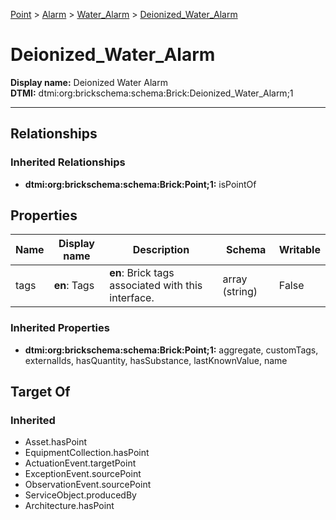 [Point](../../Point.md) > [Alarm](../Alarm.md) > [Water_Alarm](Water_Alarm.md) > [Deionized_Water_Alarm](.)
# Deionized_Water_Alarm

**Display name:** Deionized Water Alarm<br />
**DTMI:** dtmi:org:brickschema:schema:Brick:Deionized_Water_Alarm;1

---
## Relationships
### Inherited Relationships
* **dtmi:org:brickschema:schema:Brick:Point;1:** isPointOf
## Properties
|Name|Display name|Description|Schema|Writable|
|-|-|-|-|-|
|tags|**en**: Tags|**en**: Brick tags associated with this interface.|array (string)|False|
### Inherited Properties
* **dtmi:org:brickschema:schema:Brick:Point;1:** aggregate, customTags, externalIds, hasQuantity, hasSubstance, lastKnownValue, name
## Target Of
### Inherited
* Asset.hasPoint
* EquipmentCollection.hasPoint
* ActuationEvent.targetPoint
* ExceptionEvent.sourcePoint
* ObservationEvent.sourcePoint
* ServiceObject.producedBy
* Architecture.hasPoint

